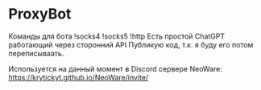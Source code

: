 # ProxyBot
Команды для бота !socks4 !socks5 !http
Есть простой ChatGPT работающий через сторонний API
Публикую код, т.к. я буду его потом переписываать.

Используется на данный момент в Discord сервере NeoWare:
https://krytickyt.github.io/NeoWare/invite/
